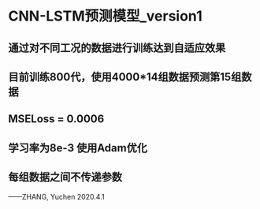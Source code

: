 # CNN-LSTM预测模型_version1
## 通过对不同工况的数据进行训练达到自适应效果
## 目前训练800代，使用4000*14组数据预测第15组数据
## MSELoss = 0.0006 
## 学习率为8e-3 使用Adam优化
## 每组数据之间不传递参数
——ZHANG, Yuchen 2020.4.1

